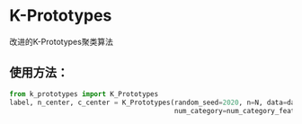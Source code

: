 # K-Prototypes
改进的K-Prototypes聚类算法
## 使用方法：
```python
from k_prototypes import K_Prototypes
label, n_center, c_center = K_Prototypes(random_seed=2020, n=N, data=data, num_numerical=num_numerical_features,   
                                         num_category=num_category_features, max_iters=10, mode=3)
```
